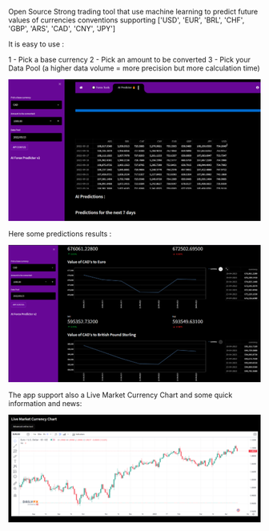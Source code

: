 Open Source Strong trading tool that use machine learning to predict future values of currencies conventions supporting ['USD', 'EUR', 'BRL', 'CHF', 'GBP', 'ARS', 'CAD', 'CNY', 'JPY']

It is easy to use :

1 - Pick a base currency
2 - Pick an amount to be converted
3 - Pick your Data Pool (a higher data volume = more precision but more calculation time)

<img src="./screenpic0.png" />

Here some predictions results : 

<img src="./screenpic1.png" />

The app support also a Live Market Currency Chart and some quick information and news:

<img src="./screenpic2.png" />




